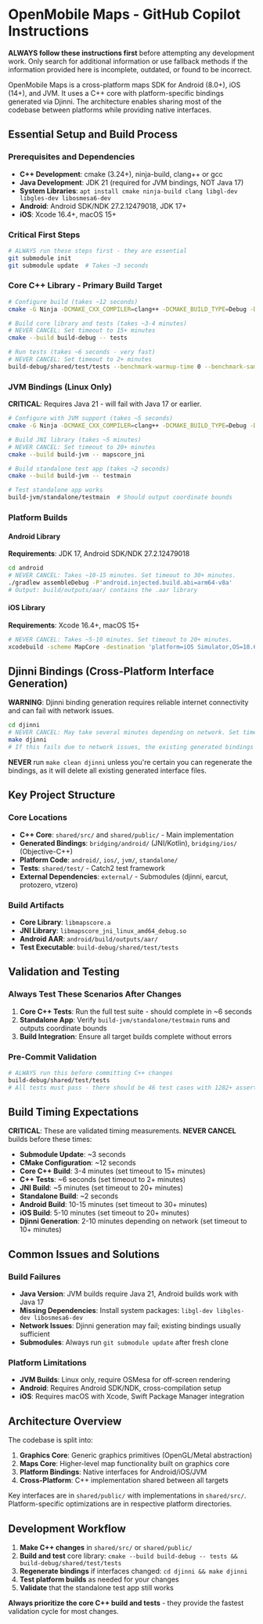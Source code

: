 # OpenMobile Maps - GitHub Copilot Instructions

**ALWAYS follow these instructions first** before attempting any development work. Only search for additional information or use fallback methods if the information provided here is incomplete, outdated, or found to be incorrect.

OpenMobile Maps is a cross-platform maps SDK for Android (8.0+), iOS (14+), and JVM. It uses a C++ core with platform-specific bindings generated via Djinni. The architecture enables sharing most of the codebase between platforms while providing native interfaces.

## Essential Setup and Build Process

### Prerequisites and Dependencies
- **C++ Development**: cmake (3.24+), ninja-build, clang++ or gcc
- **Java Development**: JDK 21 (required for JVM bindings, NOT Java 17)
- **System Libraries**: `apt install cmake ninja-build clang libgl-dev libgles-dev libosmesa6-dev`
- **Android**: Android SDK/NDK 27.2.12479018, JDK 17+
- **iOS**: Xcode 16.4+, macOS 15+

### Critical First Steps
```bash
# ALWAYS run these steps first - they are essential
git submodule init
git submodule update  # Takes ~3 seconds
```

### Core C++ Library - Primary Build Target
```bash
# Configure build (takes ~12 seconds)
cmake -G Ninja -DCMAKE_CXX_COMPILER=clang++ -DCMAKE_BUILD_TYPE=Debug -DBUILD_JVM=OFF -DBUILD_STANDALONE=OFF -B build-debug

# Build core library and tests (takes ~3-4 minutes) 
# NEVER CANCEL: Set timeout to 15+ minutes
cmake --build build-debug -- tests

# Run tests (takes ~6 seconds - very fast)
# NEVER CANCEL: Set timeout to 2+ minutes  
build-debug/shared/test/tests --benchmark-warmup-time 0 --benchmark-samples 1 --benchmark-no-analysis -r console::colour-mode=ansi
```

### JVM Bindings (Linux Only)
**CRITICAL**: Requires Java 21 - will fail with Java 17 or earlier.
```bash
# Configure with JVM support (takes ~5 seconds)
cmake -G Ninja -DCMAKE_CXX_COMPILER=clang++ -DCMAKE_BUILD_TYPE=Debug -DBUILD_JVM=ON -DBUILD_STANDALONE=ON -B build-jvm

# Build JNI library (takes ~5 minutes)
# NEVER CANCEL: Set timeout to 20+ minutes
cmake --build build-jvm -- mapscore_jni

# Build standalone test app (takes ~2 seconds)
cmake --build build-jvm -- testmain

# Test standalone app works
build-jvm/standalone/testmain  # Should output coordinate bounds
```

### Platform Builds

#### Android Library
**Requirements**: JDK 17, Android SDK/NDK 27.2.12479018
```bash
cd android
# NEVER CANCEL: Takes ~10-15 minutes. Set timeout to 30+ minutes.
./gradlew assembleDebug -P'android.injected.build.abi=arm64-v8a'
# Output: build/outputs/aar/ contains the .aar library
```

#### iOS Library  
**Requirements**: Xcode 16.4+, macOS 15+
```bash
# NEVER CANCEL: Takes ~5-10 minutes. Set timeout to 20+ minutes.
xcodebuild -scheme MapCore -destination 'platform=iOS Simulator,OS=18.6,name=iPhone 16 Pro'
```

## Djinni Bindings (Cross-Platform Interface Generation)

**WARNING**: Djinni binding generation requires reliable internet connectivity and can fail with network issues.

```bash
cd djinni
# NEVER CANCEL: May take several minutes depending on network. Set timeout to 10+ minutes.
make djinni
# If this fails due to network issues, the existing generated bindings in bridging/ are usually sufficient
```

**NEVER** run `make clean djinni` unless you're certain you can regenerate the bindings, as it will delete all existing generated interface files.

## Key Project Structure

### Core Locations
- **C++ Core**: `shared/src/` and `shared/public/` - Main implementation
- **Generated Bindings**: `bridging/android/` (JNI/Kotlin), `bridging/ios/` (Objective-C++)
- **Platform Code**: `android/`, `ios/`, `jvm/`, `standalone/`
- **Tests**: `shared/test/` - Catch2 test framework
- **External Dependencies**: `external/` - Submodules (djinni, earcut, protozero, vtzero)

### Build Artifacts
- **Core Library**: `libmapscore.a`
- **JNI Library**: `libmapscore_jni_linux_amd64_debug.so` 
- **Android AAR**: `android/build/outputs/aar/`
- **Test Executable**: `build-debug/shared/test/tests`

## Validation and Testing

### Always Test These Scenarios After Changes
1. **Core C++ Tests**: Run the full test suite - should complete in ~6 seconds
2. **Standalone App**: Verify `build-jvm/standalone/testmain` runs and outputs coordinate bounds
3. **Build Integration**: Ensure all target builds complete without errors

### Pre-Commit Validation
```bash
# ALWAYS run this before committing C++ changes
build-debug/shared/test/tests
# All tests must pass - there should be 46 test cases with 1282+ assertions
```

## Build Timing Expectations

**CRITICAL**: These are validated timing measurements. **NEVER CANCEL** builds before these times:

- **Submodule Update**: ~3 seconds
- **CMake Configuration**: ~12 seconds  
- **Core C++ Build**: 3-4 minutes (set timeout to 15+ minutes)
- **C++ Tests**: ~6 seconds (set timeout to 2+ minutes)
- **JNI Build**: ~5 minutes (set timeout to 20+ minutes)
- **Standalone Build**: ~2 seconds
- **Android Build**: 10-15 minutes (set timeout to 30+ minutes)
- **iOS Build**: 5-10 minutes (set timeout to 20+ minutes)
- **Djinni Generation**: 2-10 minutes depending on network (set timeout to 10+ minutes)

## Common Issues and Solutions

### Build Failures
- **Java Version**: JVM builds require Java 21, Android builds work with Java 17
- **Missing Dependencies**: Install system packages: `libgl-dev libgles-dev libosmesa6-dev`
- **Network Issues**: Djinni generation may fail; existing bindings usually sufficient
- **Submodules**: Always run `git submodule update` after fresh clone

### Platform Limitations
- **JVM Builds**: Linux only, require OSMesa for off-screen rendering
- **Android**: Requires Android SDK/NDK, cross-compilation setup
- **iOS**: Requires macOS with Xcode, Swift Package Manager integration

## Architecture Overview

The codebase is split into:
1. **Graphics Core**: Generic graphics primitives (OpenGL/Metal abstraction)
2. **Maps Core**: Higher-level map functionality built on graphics core
3. **Platform Bindings**: Native interfaces for Android/iOS/JVM
4. **Cross-Platform**: C++ implementation shared between all targets

Key interfaces are in `shared/public/` with implementations in `shared/src/`. Platform-specific optimizations are in respective platform directories.

## Development Workflow

1. **Make C++ changes** in `shared/src/` or `shared/public/`
2. **Build and test** core library: `cmake --build build-debug -- tests && build-debug/shared/test/tests`
3. **Regenerate bindings** if interfaces changed: `cd djinni && make djinni`
4. **Test platform builds** as needed for your changes
5. **Validate** that the standalone test app still works

**Always prioritize the core C++ build and tests** - they provide the fastest validation cycle for most changes.